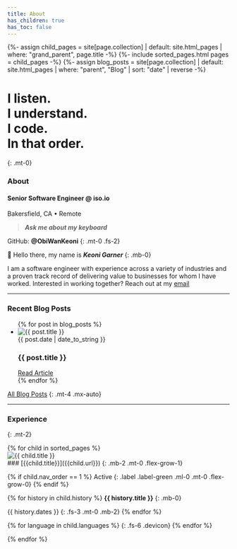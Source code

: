 ```yaml
---
title: About
has_children: true
has_toc: false
---
```

{%- assign child_pages = site[page.collection]
 | default: site.html_pages
 | where: "grand_parent", page.title -%}
{%- include sorted_pages.html pages = child_pages -%}
{%- assign blog_posts = site[page.collection]
 | default: site.html_pages
 | where: "parent", "Blog"
 | sort: "date" | reverse -%}

<div class="hero" markdown=1>

# I listen.<br>I understand.<br>I <span class="gradient-text">code</span>.<br>In that order.
{: .mt-0}

</div>

### About

#### Senior Software Engineer @ <a style="text-decoration: none;" href="https://iso.io">iso.io</a>
Bakersfield, CA • Remote
> ***Ask me about my keyboard***

GitHub: <a style="text-decoration: none; font-weight: bold;" href="https://github.com/ObiWanKeoni">@ObiWanKeoni</a>
{: .mt-0 .fs-2}

👋 Hello there, my name is ***Keoni Garner***
{: .mb-0}

I am a software engineer with experience across a variety of industries and a proven track record of delivering value to businesses for whom I have worked. Interested in working together? Reach out at my [email](mailto:keoni_garner@yahoo.com)

- - -

### Recent Blog Posts

<ul>
{% for post in blog_posts %}
 <li class="blog mb-6"> 
   <img src="{{ post.image_link }}" alt="{{ post.title }}" class="card-image">
   <div class="card-body">
	   <span class="fs-3">
	   {{ post.date | date_to_string }} 
	   </span>
	   <h3 class="mt-0 mb-2">
	   {{ post.title }}
	   </h3>
	   <span class="fs-4">
	   <a class="button" href= "{{ post.url }}">Read Article</a>
	   </span>
   </div>
</li>
{% endfor %}
</ul>

[All Blog Posts](/blog)
{: .mt-4 .mx-auto}

- - -

### Experience
{: .mt-2}
<div class="card-container-horizontal" markdown=1>
{% for child in sorted_pages %}
<div class="experience card mt-5" markdown=1>

<img class="filter" src="{{ child.image_link }}" alt="{{ child.title }}" />

<div class="blog-title" markdown=1>
### [{{child.title}}]({{child.url}})
{: .mb-2 .mt-0 .flex-grow-1}

{% if child.nav_order == 1 %}
Active
{: .label .label-green .ml-0 .mt-0 .flex-grow-0}
{% endif %}
</div>

{% for history in child.history %}
**{{ history.title }}**
{: .mb-0}

{{ history.dates }}
{: .fs-3 .mt-0 .mb-2}
{% endfor %}

{% for language in child.languages %}
<i class="devicon-{{ language | downcase | replace: 'aws', 'amazonwebservices' | replace: 'c#', 'csharp' | replace: '.net', 'dot-net' | replace: 'mssql', 'microsoftsqlserver' }}-plain-wordmark"></i>
{: .fs-6 .devicon}
{% endfor %}

</div>
{% endfor %}
</div>
